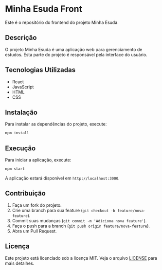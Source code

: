 # Minha Esuda Front

Este é o repositório do frontend do projeto Minha Esuda.

## Descrição

O projeto Minha Esuda é uma aplicação web para gerenciamento de estudos. Esta parte do projeto é responsável pela interface do usuário.

## Tecnologias Utilizadas

- React
- JavaScript
- HTML
- CSS

## Instalação

Para instalar as dependências do projeto, execute:

```bash
npm install
```

## Execução

Para iniciar a aplicação, execute:

```bash
npm start
```

A aplicação estará disponível em `http://localhost:3000`.

## Contribuição

1. Faça um fork do projeto.
2. Crie uma branch para sua feature (`git checkout -b feature/nova-feature`).
3. Commit suas mudanças (`git commit -m 'Adiciona nova feature'`).
4. Faça o push para a branch (`git push origin feature/nova-feature`).
5. Abra um Pull Request.

## Licença

Este projeto está licenciado sob a licença MIT. Veja o arquivo [LICENSE](LICENSE) para mais detalhes.